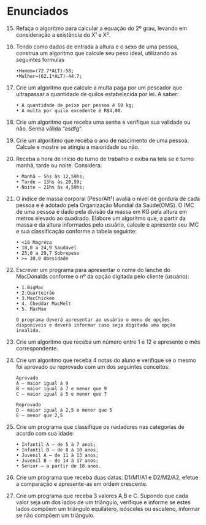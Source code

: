 # Enunciados

15.	Refaça o algoritmo para calcular a equação do 2º grau, levando em consideração a existência do X¹ e X².

16.	Tendo como dados de entrada a altura e o sexo de uma pessoa, construa um algoritmo que calcule seu peso ideal, utilizando as seguintes formulas

		•Homem=(72.7*ALT)-58;
		•Mulher=(62.1*ALT)-44.7;


17.	Crie um algoritmo que calcule a multa paga por um pescador que ultrapassar a quantidade de quilos estabelecida por lei. A saber:
		
		• A quantidade de peixe por pessoa é 50 kg;
		• A multa por quilo excedente é R$4,00.

18.	Crie um algoritmo que receba uma senha e verifique sua validade ou não. Senha válida “asdfg”.

19.	Crie um algoritimo que receba o ano de nascimento de uma pessoa. Calcule e mostre se atingiu a maioridade ou não.

20.	Receba a hora de início do turno de trabalho e exiba na tela se é turno manhã, tarde ou noite. Considera:
		
		• Manhã – 5hs às 12,59hs;
		• Tarde – 13hs às 20,59;
		• Noite – 21hs às 4,59hs;
		
21.	O índice de massa corporal (Peso/Alt²) avalia o nível de gordura de cada pessoa e é adotado pela Organização Mundial da Saúde(OMS). O IMC de uma pessoa é dado pela divisão da massa em KG pela altura em metros elevado ao quadrado. Elabore um algoritmo que, a partir da massa e da altura informados pelo usuário, calcule e apresente seu IMC e sua classificação conforme a tabela seguinte:
		
		• <18 Magreza
		• 18,0 a 24,9 Saudável
		• 25,0 a 29,7 Sobrepeso
		• >= 30,0 Obesidade
		
22.	Escrever um programa para apresentar o nome do lanche do MacDonalds conforme o nº da opção digitada pelo cliente (usuário):
		
		• 1.BigMac
		• 2.Quarteirão
		• 3.MacChicken
		• 4. Cheddar MacMelt
		• 5. MacMax
		
		O programa deverá apresentar ao usuário o menu de opções disponíveis e deverá informar caso seja digitada uma opção inválida.


23.	Crie um algoritmo que receba um número entre 1 e 12  e apresente o  mês correspondente.


24.	Crie um algoritmo que receba 4 notas do aluno e verifique se o mesmo foi aprovado ou reprovado com um dos seguintes conceitos:
		
		Aprovado					
		A – maior igual à 9
		B – maior igual à 7 e menor que 9
		C – maior igual à 5 e menor que 7

		Reprovado
		D – maior igual à 2,5 e menor que 5
		E – menor que 2,5
		
25.	Crie um programa que classifique os nadadores nas categorias de acordo com sua idade:	
		
		• Infantil A – de 5 à 7 anos;
		• Infantil B – de 8 à 10 anos;
		• Juvenil A – de 11 à 13 anos;
		• Juvenil B – de 14 à 17 anos;
		• Senior – a partir de 18 anos.
		
26.	 Crie um programa que receba duas datas: D1/M1/A1 e D2/M2/A2, efetue a comparação e apresente-as em ordem crescente.

27.	Crie um programa que receba 3 valores A,B e C. Supondo que cada valor seja um dos lados de um triângulo, verifique e informe se estes lados compõem um triângulo equilátero, isósceles ou escaleno, informar se não compõem um triângulo.
